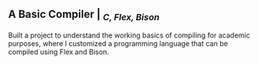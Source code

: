## A Basic Compiler | <sub> _C, Flex, Bison_ </sub>
Built a project to understand the working basics of compiling for academic purposes, where I customized a programming
language that can be compiled using Flex and Bison.
